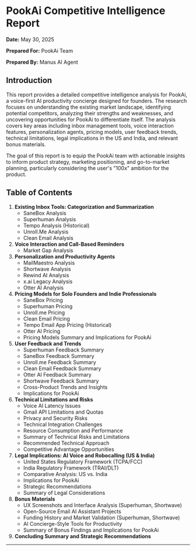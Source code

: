 # PookAi Competitive Intelligence Report

**Date:** May 30, 2025

**Prepared For:** PookAi Team

**Prepared By:** Manus AI Agent

## Introduction

This report provides a detailed competitive intelligence analysis for PookAi, a voice-first AI productivity concierge designed for founders. The research focuses on understanding the existing market landscape, identifying potential competitors, analyzing their strengths and weaknesses, and uncovering opportunities for PookAi to differentiate itself. The analysis covers key areas including inbox management tools, voice interaction features, personalization agents, pricing models, user feedback trends, technical limitations, legal implications in the US and India, and relevant bonus materials.

The goal of this report is to equip the PookAi team with actionable insights to inform product strategy, marketing positioning, and go-to-market planning, particularly considering the user's "100x" ambition for the product.

## Table of Contents

1.  **Existing Inbox Tools: Categorization and Summarization**
    *   SaneBox Analysis
    *   Superhuman Analysis
    *   Tempo Analysis (Historical)
    *   Unroll.Me Analysis
    *   Clean Email Analysis
2.  **Voice Interaction and Call-Based Reminders**
    *   Market Gap Analysis
3.  **Personalization and Productivity Agents**
    *   MailMaestro Analysis
    *   Shortwave Analysis
    *   Rewind AI Analysis
    *   x.ai Legacy Analysis
    *   Otter AI Analysis
4.  **Pricing Models for Solo Founders and Indie Professionals**
    *   SaneBox Pricing
    *   Superhuman Pricing
    *   Unroll.me Pricing
    *   Clean Email Pricing
    *   Tempo Email App Pricing (Historical)
    *   Otter AI Pricing
    *   Pricing Models Summary and Implications for PookAi
5.  **User Feedback and Trends**
    *   Superhuman Feedback Summary
    *   SaneBox Feedback Summary
    *   Unroll.me Feedback Summary
    *   Clean Email Feedback Summary
    *   Otter AI Feedback Summary
    *   Shortwave Feedback Summary
    *   Cross-Product Trends and Insights
    *   Implications for PookAi
6.  **Technical Limitations and Risks**
    *   Voice AI Latency Issues
    *   Gmail API Limitations and Quotas
    *   Privacy and Security Risks
    *   Technical Integration Challenges
    *   Resource Consumption and Performance
    *   Summary of Technical Risks and Limitations
    *   Recommended Technical Approach
    *   Competitive Advantage Opportunities
7.  **Legal Implications: AI Voice and Robocalling (US & India)**
    *   United States Regulatory Framework (TCPA/FCC)
    *   India Regulatory Framework (TRAI/DLT)
    *   Comparative Analysis: US vs. India
    *   Implications for PookAi
    *   Strategic Recommendations
    *   Summary of Legal Considerations
8.  **Bonus Materials**
    *   UX Screenshots and Interface Analysis (Superhuman, Shortwave)
    *   Open-Source Email AI Assistant Projects
    *   Funding History and Market Validation (Superhuman, Shortwave)
    *   AI Concierge-Style Tools for Productivity
    *   Summary of Bonus Findings and Implications for PookAi
9.  **Concluding Summary and Strategic Recommendations**

---



